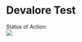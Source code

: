 # Devalore Test

Status of Action:<br>
<img src="https://github.com/SergeyBazak/devalore_test/workflows/CI/badge.svg?branch=master"><br>
